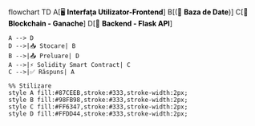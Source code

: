flowchart TD
    A[🖥️ <b style="color:black">Interfaţa Utilizator-Frontend</b>]
    B[(💾 <b style="color:black">Baza de Date</b>)]
    C[🔗 <b style="color:black">Blockchain - Ganache</b>]
    D[🔧 <b style="color:black">Backend - Flask API</b>]

    A --> D
    D -->|📥 Stocare| B
    B -->|📤 Preluare| D
    A -->|⚡ Solidity Smart Contract| C
    C -->|✅ Răspuns| A

    %% Stilizare
    style A fill:#87CEEB,stroke:#333,stroke-width:2px;
    style B fill:#98FB98,stroke:#333,stroke-width:2px;
    style C fill:#FF6347,stroke:#333,stroke-width:2px;
    style D fill:#FFDD44,stroke:#333,stroke-width:2px;
